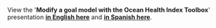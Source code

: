 View the '**Modify a goal model with the Ocean Health Index Toolbox**' presentation [**in English here**](https://cdn.rawgit.com/OHI-Science/ohimanual/master/tutorials/tbx_modifications/tutorial_tbx_modifications.html#1) and [**in Spanish here**](https://cdn.rawgit.com/OHI-Science/ohimanual/master/tutorials/tbx_modifications/tutorial_tbx_modifications_SPANISH.html#1).
